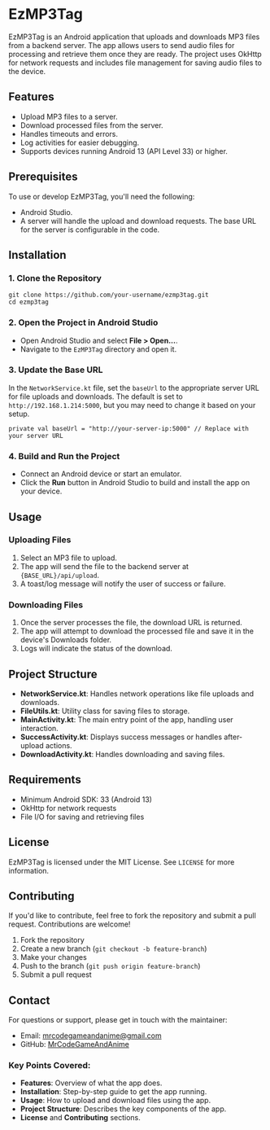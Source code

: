 # EzMP3Tag

EzMP3Tag is an Android application that uploads and downloads MP3 files from a backend server. The app allows users to send audio files for processing and retrieve them once they are ready. The project uses OkHttp for network requests and includes file management for saving audio files to the device.

## Features
- Upload MP3 files to a server.
- Download processed files from the server.
- Handles timeouts and errors.
- Log activities for easier debugging.
- Supports devices running Android 13 (API Level 33) or higher.

## Prerequisites

To use or develop EzMP3Tag, you'll need the following:
- Android Studio.
- A server will handle the upload and download requests. The base URL for the server is configurable in the code.

## Installation

### 1. Clone the Repository
```
git clone https://github.com/your-username/ezmp3tag.git
cd ezmp3tag
```

### 2. Open the Project in Android Studio

-   Open Android Studio and select **File > Open...**.
-   Navigate to the `EzMP3Tag` directory and open it.

### 3. Update the Base URL

In the `NetworkService.kt` file, set the `baseUrl` to the appropriate server URL for file uploads and downloads. The default is set to `http://192.168.1.214:5000`, but you may need to change it based on your setup.



`private val baseUrl = "http://your-server-ip:5000" // Replace with your server URL`

### 4\. Build and Run the Project

-   Connect an Android device or start an emulator.
-   Click the **Run** button in Android Studio to build and install the app on your device.

Usage
-----

### Uploading Files

1.  Select an MP3 file to upload.
2.  The app will send the file to the backend server at `{BASE_URL}/api/upload`.
3.  A toast/log message will notify the user of success or failure.

### Downloading Files

1.  Once the server processes the file, the download URL is returned.
2.  The app will attempt to download the processed file and save it in the device's Downloads folder.
3.  Logs will indicate the status of the download.

Project Structure
-----------------

-   **NetworkService.kt**: Handles network operations like file uploads and downloads.
-   **FileUtils.kt**: Utility class for saving files to storage.
-   **MainActivity.kt**: The main entry point of the app, handling user interaction.
-   **SuccessActivity.kt**: Displays success messages or handles after-upload actions.
-   **DownloadActivity.kt**: Handles downloading and saving files.

Requirements
------------

-   Minimum Android SDK: 33 (Android 13)
-   OkHttp for network requests
-   File I/O for saving and retrieving files

License
-------

EzMP3Tag is licensed under the MIT License. See `LICENSE` for more information.

Contributing
------------

If you'd like to contribute, feel free to fork the repository and submit a pull request. Contributions are welcome!

1.  Fork the repository
2.  Create a new branch (`git checkout -b feature-branch`)
3.  Make your changes
4.  Push to the branch (`git push origin feature-branch`)
5.  Submit a pull request

Contact
-------

For questions or support, please get in touch with the maintainer:

-   Email: mrcodegameandanime@gmail.com
-   GitHub: [MrCodeGameAndAnime](https://github.com/MrCodeGameandAnime)



 ### Key Points Covered:
- **Features**: Overview of what the app does.
- **Installation**: Step-by-step guide to get the app running.
- **Usage**: How to upload and download files using the app.
- **Project Structure**: Describes the key components of the app.
- **License** and **Contributing** sections.